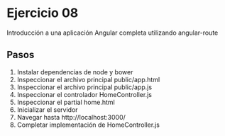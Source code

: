 # Ejercicio 08

Introducción a una aplicación Angular completa utilizando angular-route

## Pasos
1. Instalar dependencias de node y bower
2. Inspeccionar el archivo principal public/app.html  
3. Inspeccionar el archivo principal public/app.js
4. Inspeccionar el controlador HomeController.js
5. Inspeccionar el partial home.html
6. Inicializar el servidor
7. Navegar hasta http://localhost:3000/
8. Completar implementación de HomeController.js
